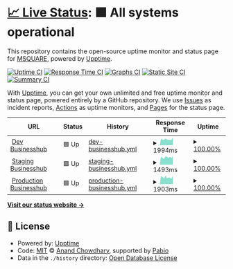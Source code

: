 # [📈 Live Status](https://newstatus.mufin.lol): <!--live status--> **🟩 All systems operational**

This repository contains the open-source uptime monitor and status page for [MSQUARE](https://newstatus.mufin.lol), powered by [Upptime](https://github.com/upptime/upptime).

[![Uptime CI](https://github.com/globalmsq/mufin-uptime/workflows/Uptime%20CI/badge.svg)](https://github.com/globalmsq/mufin-uptime/actions?query=workflow%3A%22Uptime+CI%22)
[![Response Time CI](https://github.com/globalmsq/mufin-uptime/workflows/Response%20Time%20CI/badge.svg)](https://github.com/globalmsq/mufin-uptime/actions?query=workflow%3A%22Response+Time+CI%22)
[![Graphs CI](https://github.com/globalmsq/mufin-uptime/workflows/Graphs%20CI/badge.svg)](https://github.com/globalmsq/mufin-uptime/actions?query=workflow%3A%22Graphs+CI%22)
[![Static Site CI](https://github.com/globalmsq/mufin-uptime/workflows/Static%20Site%20CI/badge.svg)](https://github.com/globalmsq/mufin-uptime/actions?query=workflow%3A%22Static+Site+CI%22)
[![Summary CI](https://github.com/globalmsq/mufin-uptime/workflows/Summary%20CI/badge.svg)](https://github.com/globalmsq/mufin-uptime/actions?query=workflow%3A%22Summary+CI%22)

With [Upptime](https://upptime.js.org), you can get your own unlimited and free uptime monitor and status page, powered entirely by a GitHub repository. We use [Issues](https://github.com/globalmsq/mufin-uptime/issues) as incident reports, [Actions](https://github.com/globalmsq/mufin-uptime/actions) as uptime monitors, and [Pages](https://newstatus.mufin.lol) for the status page.

<!--start: status pages-->
<!-- This summary is generated by Upptime (https://github.com/upptime/upptime) -->
<!-- Do not edit this manually, your changes will be overwritten -->
<!-- prettier-ignore -->
| URL | Status | History | Response Time | Uptime |
| --- | ------ | ------- | ------------- | ------ |
| <img alt="" src="https://icons.duckduckgo.com/ip3/dev.businesshub.co.kr.ico" height="13"> [Dev Businesshub](https://dev.businesshub.co.kr/) | 🟩 Up | [dev-businesshub.yml](https://github.com/globalmsq/mufin-uptime/commits/HEAD/history/dev-businesshub.yml) | <details><summary><img alt="Response time graph" src="./graphs/dev-businesshub/response-time-week.png" height="20"> 1994ms</summary><br><a href="https://newstatus.mufin.lol/history/dev-businesshub"><img alt="Response time 2135" src="https://img.shields.io/endpoint?url=https%3A%2F%2Fraw.githubusercontent.com%2Fglobalmsq%2Fmufin-uptime%2FHEAD%2Fapi%2Fdev-businesshub%2Fresponse-time.json"></a><br><a href="https://newstatus.mufin.lol/history/dev-businesshub"><img alt="24-hour response time 1988" src="https://img.shields.io/endpoint?url=https%3A%2F%2Fraw.githubusercontent.com%2Fglobalmsq%2Fmufin-uptime%2FHEAD%2Fapi%2Fdev-businesshub%2Fresponse-time-day.json"></a><br><a href="https://newstatus.mufin.lol/history/dev-businesshub"><img alt="7-day response time 1994" src="https://img.shields.io/endpoint?url=https%3A%2F%2Fraw.githubusercontent.com%2Fglobalmsq%2Fmufin-uptime%2FHEAD%2Fapi%2Fdev-businesshub%2Fresponse-time-week.json"></a><br><a href="https://newstatus.mufin.lol/history/dev-businesshub"><img alt="30-day response time 2135" src="https://img.shields.io/endpoint?url=https%3A%2F%2Fraw.githubusercontent.com%2Fglobalmsq%2Fmufin-uptime%2FHEAD%2Fapi%2Fdev-businesshub%2Fresponse-time-month.json"></a><br><a href="https://newstatus.mufin.lol/history/dev-businesshub"><img alt="1-year response time 2135" src="https://img.shields.io/endpoint?url=https%3A%2F%2Fraw.githubusercontent.com%2Fglobalmsq%2Fmufin-uptime%2FHEAD%2Fapi%2Fdev-businesshub%2Fresponse-time-year.json"></a></details> | <details><summary><a href="https://newstatus.mufin.lol/history/dev-businesshub">100.00%</a></summary><a href="https://newstatus.mufin.lol/history/dev-businesshub"><img alt="All-time uptime 99.86%" src="https://img.shields.io/endpoint?url=https%3A%2F%2Fraw.githubusercontent.com%2Fglobalmsq%2Fmufin-uptime%2FHEAD%2Fapi%2Fdev-businesshub%2Fuptime.json"></a><br><a href="https://newstatus.mufin.lol/history/dev-businesshub"><img alt="24-hour uptime 100.00%" src="https://img.shields.io/endpoint?url=https%3A%2F%2Fraw.githubusercontent.com%2Fglobalmsq%2Fmufin-uptime%2FHEAD%2Fapi%2Fdev-businesshub%2Fuptime-day.json"></a><br><a href="https://newstatus.mufin.lol/history/dev-businesshub"><img alt="7-day uptime 100.00%" src="https://img.shields.io/endpoint?url=https%3A%2F%2Fraw.githubusercontent.com%2Fglobalmsq%2Fmufin-uptime%2FHEAD%2Fapi%2Fdev-businesshub%2Fuptime-week.json"></a><br><a href="https://newstatus.mufin.lol/history/dev-businesshub"><img alt="30-day uptime 99.86%" src="https://img.shields.io/endpoint?url=https%3A%2F%2Fraw.githubusercontent.com%2Fglobalmsq%2Fmufin-uptime%2FHEAD%2Fapi%2Fdev-businesshub%2Fuptime-month.json"></a><br><a href="https://newstatus.mufin.lol/history/dev-businesshub"><img alt="1-year uptime 99.86%" src="https://img.shields.io/endpoint?url=https%3A%2F%2Fraw.githubusercontent.com%2Fglobalmsq%2Fmufin-uptime%2FHEAD%2Fapi%2Fdev-businesshub%2Fuptime-year.json"></a></details>
| <img alt="" src="https://icons.duckduckgo.com/ip3/stg.businesshub.co.kr.ico" height="13"> [Staging Businesshub](https://stg.businesshub.co.kr/) | 🟩 Up | [staging-businesshub.yml](https://github.com/globalmsq/mufin-uptime/commits/HEAD/history/staging-businesshub.yml) | <details><summary><img alt="Response time graph" src="./graphs/staging-businesshub/response-time-week.png" height="20"> 1493ms</summary><br><a href="https://newstatus.mufin.lol/history/staging-businesshub"><img alt="Response time 1600" src="https://img.shields.io/endpoint?url=https%3A%2F%2Fraw.githubusercontent.com%2Fglobalmsq%2Fmufin-uptime%2FHEAD%2Fapi%2Fstaging-businesshub%2Fresponse-time.json"></a><br><a href="https://newstatus.mufin.lol/history/staging-businesshub"><img alt="24-hour response time 1443" src="https://img.shields.io/endpoint?url=https%3A%2F%2Fraw.githubusercontent.com%2Fglobalmsq%2Fmufin-uptime%2FHEAD%2Fapi%2Fstaging-businesshub%2Fresponse-time-day.json"></a><br><a href="https://newstatus.mufin.lol/history/staging-businesshub"><img alt="7-day response time 1493" src="https://img.shields.io/endpoint?url=https%3A%2F%2Fraw.githubusercontent.com%2Fglobalmsq%2Fmufin-uptime%2FHEAD%2Fapi%2Fstaging-businesshub%2Fresponse-time-week.json"></a><br><a href="https://newstatus.mufin.lol/history/staging-businesshub"><img alt="30-day response time 1600" src="https://img.shields.io/endpoint?url=https%3A%2F%2Fraw.githubusercontent.com%2Fglobalmsq%2Fmufin-uptime%2FHEAD%2Fapi%2Fstaging-businesshub%2Fresponse-time-month.json"></a><br><a href="https://newstatus.mufin.lol/history/staging-businesshub"><img alt="1-year response time 1600" src="https://img.shields.io/endpoint?url=https%3A%2F%2Fraw.githubusercontent.com%2Fglobalmsq%2Fmufin-uptime%2FHEAD%2Fapi%2Fstaging-businesshub%2Fresponse-time-year.json"></a></details> | <details><summary><a href="https://newstatus.mufin.lol/history/staging-businesshub">100.00%</a></summary><a href="https://newstatus.mufin.lol/history/staging-businesshub"><img alt="All-time uptime 100.00%" src="https://img.shields.io/endpoint?url=https%3A%2F%2Fraw.githubusercontent.com%2Fglobalmsq%2Fmufin-uptime%2FHEAD%2Fapi%2Fstaging-businesshub%2Fuptime.json"></a><br><a href="https://newstatus.mufin.lol/history/staging-businesshub"><img alt="24-hour uptime 100.00%" src="https://img.shields.io/endpoint?url=https%3A%2F%2Fraw.githubusercontent.com%2Fglobalmsq%2Fmufin-uptime%2FHEAD%2Fapi%2Fstaging-businesshub%2Fuptime-day.json"></a><br><a href="https://newstatus.mufin.lol/history/staging-businesshub"><img alt="7-day uptime 100.00%" src="https://img.shields.io/endpoint?url=https%3A%2F%2Fraw.githubusercontent.com%2Fglobalmsq%2Fmufin-uptime%2FHEAD%2Fapi%2Fstaging-businesshub%2Fuptime-week.json"></a><br><a href="https://newstatus.mufin.lol/history/staging-businesshub"><img alt="30-day uptime 100.00%" src="https://img.shields.io/endpoint?url=https%3A%2F%2Fraw.githubusercontent.com%2Fglobalmsq%2Fmufin-uptime%2FHEAD%2Fapi%2Fstaging-businesshub%2Fuptime-month.json"></a><br><a href="https://newstatus.mufin.lol/history/staging-businesshub"><img alt="1-year uptime 100.00%" src="https://img.shields.io/endpoint?url=https%3A%2F%2Fraw.githubusercontent.com%2Fglobalmsq%2Fmufin-uptime%2FHEAD%2Fapi%2Fstaging-businesshub%2Fuptime-year.json"></a></details>
| <img alt="" src="https://icons.duckduckgo.com/ip3/businesshub.co.kr.ico" height="13"> [Production Businesshub](https://businesshub.co.kr/) | 🟩 Up | [production-businesshub.yml](https://github.com/globalmsq/mufin-uptime/commits/HEAD/history/production-businesshub.yml) | <details><summary><img alt="Response time graph" src="./graphs/production-businesshub/response-time-week.png" height="20"> 1903ms</summary><br><a href="https://newstatus.mufin.lol/history/production-businesshub"><img alt="Response time 2018" src="https://img.shields.io/endpoint?url=https%3A%2F%2Fraw.githubusercontent.com%2Fglobalmsq%2Fmufin-uptime%2FHEAD%2Fapi%2Fproduction-businesshub%2Fresponse-time.json"></a><br><a href="https://newstatus.mufin.lol/history/production-businesshub"><img alt="24-hour response time 1877" src="https://img.shields.io/endpoint?url=https%3A%2F%2Fraw.githubusercontent.com%2Fglobalmsq%2Fmufin-uptime%2FHEAD%2Fapi%2Fproduction-businesshub%2Fresponse-time-day.json"></a><br><a href="https://newstatus.mufin.lol/history/production-businesshub"><img alt="7-day response time 1903" src="https://img.shields.io/endpoint?url=https%3A%2F%2Fraw.githubusercontent.com%2Fglobalmsq%2Fmufin-uptime%2FHEAD%2Fapi%2Fproduction-businesshub%2Fresponse-time-week.json"></a><br><a href="https://newstatus.mufin.lol/history/production-businesshub"><img alt="30-day response time 2018" src="https://img.shields.io/endpoint?url=https%3A%2F%2Fraw.githubusercontent.com%2Fglobalmsq%2Fmufin-uptime%2FHEAD%2Fapi%2Fproduction-businesshub%2Fresponse-time-month.json"></a><br><a href="https://newstatus.mufin.lol/history/production-businesshub"><img alt="1-year response time 2018" src="https://img.shields.io/endpoint?url=https%3A%2F%2Fraw.githubusercontent.com%2Fglobalmsq%2Fmufin-uptime%2FHEAD%2Fapi%2Fproduction-businesshub%2Fresponse-time-year.json"></a></details> | <details><summary><a href="https://newstatus.mufin.lol/history/production-businesshub">100.00%</a></summary><a href="https://newstatus.mufin.lol/history/production-businesshub"><img alt="All-time uptime 100.00%" src="https://img.shields.io/endpoint?url=https%3A%2F%2Fraw.githubusercontent.com%2Fglobalmsq%2Fmufin-uptime%2FHEAD%2Fapi%2Fproduction-businesshub%2Fuptime.json"></a><br><a href="https://newstatus.mufin.lol/history/production-businesshub"><img alt="24-hour uptime 100.00%" src="https://img.shields.io/endpoint?url=https%3A%2F%2Fraw.githubusercontent.com%2Fglobalmsq%2Fmufin-uptime%2FHEAD%2Fapi%2Fproduction-businesshub%2Fuptime-day.json"></a><br><a href="https://newstatus.mufin.lol/history/production-businesshub"><img alt="7-day uptime 100.00%" src="https://img.shields.io/endpoint?url=https%3A%2F%2Fraw.githubusercontent.com%2Fglobalmsq%2Fmufin-uptime%2FHEAD%2Fapi%2Fproduction-businesshub%2Fuptime-week.json"></a><br><a href="https://newstatus.mufin.lol/history/production-businesshub"><img alt="30-day uptime 100.00%" src="https://img.shields.io/endpoint?url=https%3A%2F%2Fraw.githubusercontent.com%2Fglobalmsq%2Fmufin-uptime%2FHEAD%2Fapi%2Fproduction-businesshub%2Fuptime-month.json"></a><br><a href="https://newstatus.mufin.lol/history/production-businesshub"><img alt="1-year uptime 100.00%" src="https://img.shields.io/endpoint?url=https%3A%2F%2Fraw.githubusercontent.com%2Fglobalmsq%2Fmufin-uptime%2FHEAD%2Fapi%2Fproduction-businesshub%2Fuptime-year.json"></a></details>

<!--end: status pages-->

[**Visit our status website →**](https://newstatus.mufin.lol)

## 📄 License

- Powered by: [Upptime](https://github.com/upptime/upptime)
- Code: [MIT](./LICENSE) © [Anand Chowdhary](https://anandchowdhary.com), supported by [Pabio](https://pabio.com)
- Data in the `./history` directory: [Open Database License](https://opendatacommons.org/licenses/odbl/1-0/)
